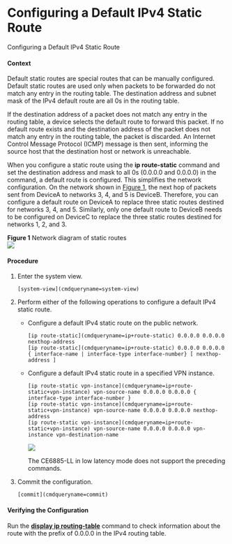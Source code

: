 Configuring a Default IPv4 Static Route
=======================================

Configuring a Default IPv4 Static Route

#### Context

Default static routes are special routes that can be manually configured. Default static routes are used only when packets to be forwarded do not match any entry in the routing table. The destination address and subnet mask of the IPv4 default route are all 0s in the routing table.

If the destination address of a packet does not match any entry in the routing table, a device selects the default route to forward this packet. If no default route exists and the destination address of the packet does not match any entry in the routing table, the packet is discarded. An Internet Control Message Protocol (ICMP) message is then sent, informing the source host that the destination host or network is unreachable.

When you configure a static route using the **ip route-static** command and set the destination address and mask to all 0s (0.0.0.0 and 0.0.0.0) in the command, a default route is configured. This simplifies the network configuration. On the network shown in [Figure 1](#EN-US_TASK_0000001176662499__fig93041029142419), the next hop of packets sent from DeviceA to networks 3, 4, and 5 is DeviceB. Therefore, you can configure a default route on DeviceA to replace three static routes destined for networks 3, 4, and 5. Similarly, only one default route to DeviceB needs to be configured on DeviceC to replace the three static routes destined for networks 1, 2, and 3.

**Figure 1** Network diagram of static routes  
![](figure/en-us_image_0000001176662531.png)

#### Procedure

1. Enter the system view.
   
   
   ```
   [system-view](cmdqueryname=system-view)
   ```
2. Perform either of the following operations to configure a default IPv4 static route.
   
   
   * Configure a default IPv4 static route on the public network.
     ```
     [ip route-static](cmdqueryname=ip+route-static) 0.0.0.0 0.0.0.0 nexthop-address
     [ip route-static](cmdqueryname=ip+route-static) 0.0.0.0 0.0.0.0 { interface-name | interface-type interface-number} [ nexthop-address ]
     ```
   * Configure a default IPv4 static route in a specified VPN instance.
     ```
     [ip route-static vpn-instance](cmdqueryname=ip+route-static+vpn-instance) vpn-source-name 0.0.0.0 0.0.0.0 { interface-type interface-number }
     [ip route-static vpn-instance](cmdqueryname=ip+route-static+vpn-instance) vpn-source-name 0.0.0.0 0.0.0.0 nexthop-address
     [ip route-static vpn-instance](cmdqueryname=ip+route-static+vpn-instance) vpn-source-name 0.0.0.0 0.0.0.0 vpn-instance vpn-destination-name
     ```
     ![](public_sys-resources/note_3.0-en-us.png) 
     
     The CE6885-LL in low latency mode does not support the preceding commands.
3. Commit the configuration.
   
   
   ```
   [commit](cmdqueryname=commit)
   ```

#### Verifying the Configuration

Run the [**display ip routing-table**](cmdqueryname=display+ip+routing-table) command to check information about the route with the prefix of 0.0.0.0 in the IPv4 routing table.